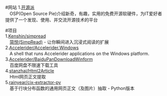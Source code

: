 #网站
1.[开源派](http://osp.io/)  
　OSP(Open Source Pie)介绍新奇，有趣，实用的免费开源软硬件，为IT爱好者提供了一个发现、使用、并交流开源技术的平台







  
   

#项目  
1.[Kenshin/simpread](https://github.com/Kenshin/simpread)  
　[简悦(SimpRead)](http://ksria.com/simpread/) - 让你瞬间进入沉浸式阅读的扩展
2.[Accelerider/Accelerider.Windows](https://github.com/Accelerider/Accelerider.Windows)  
　A shell that runs Accelerider applications on the Windows platform.
3.[Accelerider/BaiduPanDownloadWinform](https://github.com/Accelerider/BaiduPanDownloadWinform)  
　百度网盘不限速下载工具  
4.[stanzhai/Html2Article](https://github.com/stanzhai/Html2Article)  
　Html网页正文提取  
5.[rainyear/cix-extractor-py](https://github.com/rainyear/cix-extractor-py)  
　基于行块分布函数的通用网页正文（及图片）抽取 - Python版本